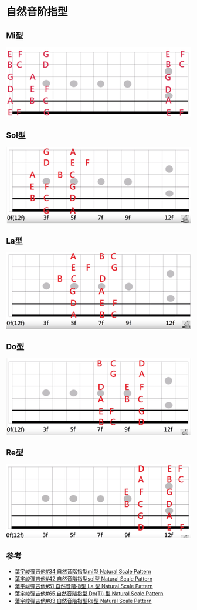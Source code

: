 # 自然音阶指型

## Mi型
![](../../images/practice/scale/pattern_mi.png)

## Sol型
![](../../images/practice/scale/pattern_sol.png)

## La型
![](../../images/practice/scale/pattern_la.png)

## Do型
![](../../images/practice/scale/pattern_do.png)

## Re型
![](../../images/practice/scale/pattern_re.png)

## 参考
- [葉宇峻彈吉他#34 自然音階指型mi型 Natural Scale Pattern](https://www.youtube.com/watch?v=6eNJ57_rDkA&feature=youtu.be)
- [葉宇峻彈吉他#42 自然音階指型sol型 Natural Scale Pattern](https://www.youtube.com/watch?v=tVkE5Ilvd8c&feature=youtu.be)
- [葉宇峻彈吉他#51 自然音階指型 La 型 Natural Scale Pattern](https://www.youtube.com/watch?v=tapF98425yY&feature=youtu.be)
- [葉宇峻彈吉他#65 自然音階指型 Do(Ti) 型 Natural Scale Pattern](https://www.youtube.com/watch?v=40oEkfKyyuc&feature=youtu.be)
- [葉宇峻彈吉他#83 自然音階指型Re型 Natural Scale Pattern](https://www.youtube.com/watch?v=tkPh-quvWro&feature=youtu.be)

